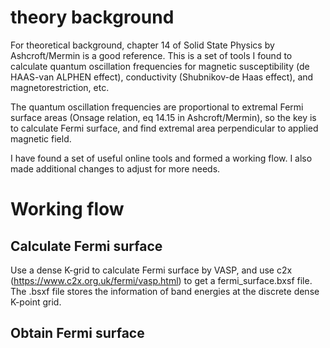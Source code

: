 # theory background
For theoretical background, chapter 14 of Solid State Physics by Ashcroft/Mermin is a good reference.
This is a set of tools I found to calculate quantum oscillation frequencies for magnetic susceptibility (de HAAS-van ALPHEN effect), conductivity (Shubnikov-de Haas effect), and magnetorestriction, etc.

The quantum oscillation frequencies are proportional to extremal Fermi surface areas (Onsage relation, eq 14.15 in Ashcroft/Mermin), so the key is to calculate Fermi surface, and find extremal area perpendicular to applied magnetic field.

I have found a set of useful online tools and formed a working flow. I also made additional changes to adjust for more needs.

# Working flow
## Calculate Fermi surface
Use a dense K-grid to calculate Fermi surface by VASP, and use c2x (https://www.c2x.org.uk/fermi/vasp.html) to get a fermi_surface.bxsf file. The .bsxf file stores the information of band energies at the discrete dense K-point grid.
## Obtain Fermi surface
